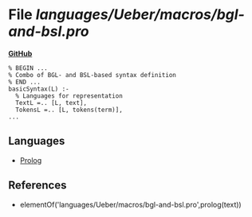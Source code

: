 # File _languages/Ueber/macros/bgl-and-bsl.pro_
**[GitHub](https://github.com/softlang/yas/blob/master/languages/Ueber/macros/bgl-and-bsl.pro)**
```
% BEGIN ...
% Combo of BGL- and BSL-based syntax definition
% END ...
basicSyntax(L) :-
  % Languages for representation
  TextL =.. [L, text],
  TokensL =.. [L, tokens(term)],
...
```

## Languages
* [Prolog](../languages/Prolog.md)

## References
* elementOf('languages/Ueber/macros/bgl-and-bsl.pro',prolog(text))
